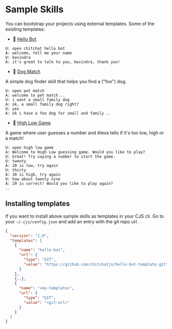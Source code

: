 # Sample Skills

You can bootstrap your projects using external templates. Some of the existing templates:

- 👋 [Hello Bot](https://github.com/chitchatjs/hello-bot-template)

```
U: open chitchat hello bot
A: welcome, tell me your name
U: kevindra
A: it's great to talk to you, kevindra, thank you!
```

- 🐶 [Dog Match](https://github.com/chitchatjs/pet-match-template)

A simple dog finder skill that helps you find a ("foo") dog.

```
U: open pet match
A: welcome to pet match...
U: i want a small family dog
A: ok, a small family dog right?
U: yes
A: ok i have a foo dog for small and family ..
```

- 🔢 [High Low Game](https://github.com/chitchatjs/high-low-game)

A game where user guesses a number and Alexa tells if it's too low, high or a match!

```
U: open high low game
A: Welcome to High Low guessing game. Would you like to play?
U: Great! Try saying a number to start the game.
U: twenty
A: 20 is low, try again
U: thirty
A: 30 is high, try again
U: how about twenty nine
A: 29 is correct! Would you like to play again?
..
```

## Installing templates

If you want to install above sample skills as templates in your CJS cli. Go to your `~/.cjs/config.json` and add an entry with the git repo url.

```json
{
  "version": "1.0",
  "templates": [
    {
      "name": "hello-bot",
      "url": {
        "type": "GIT",
        "value": "https://github.com/chitchatjs/hello-bot-template.git"
      }
    },
    {..},
    {
      "name": "<my-template>",
      "url": {
        "type": "GIT",
        "value": "<git-url>"
      }
    }
  ]
}
```
